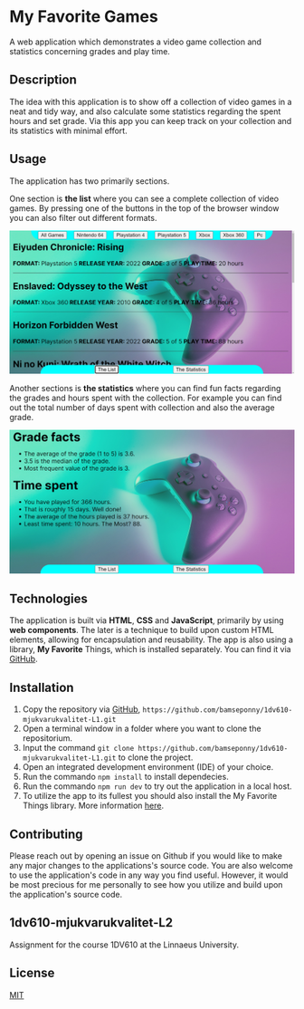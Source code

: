 # My Favorite Games

A web application which demonstrates a video game collection and statistics concerning grades and play time.

## Description

The idea with this application is to show off a collection of video games in a neat and tidy way, and also calculate some statistics regarding the spent hours and set grade. Via this app you can keep track on your collection and its statistics with minimal effort.

## Usage

The application has two primarily sections. 

One section is **the list** where you can see a complete collection of video games. By pressing one of the buttons in the top of the browser window you can also filter out different formats.

![the list](img/the-list.jpg)

Another sections is **the statistics** where you can find fun facts regarding the grades and hours spent with the collection. For example you can find out the total number of days spent with collection and also the average grade.

![the statistics](img/the-statistics.jpg)

## Technologies
The application is built via **HTML**, **CSS** and **JavaScript**, primarily by using **web components**. The later is a technique to build upon custom HTML elements, allowing for encapsulation and reusability. The app is also using a library, **My Favorite** Things, which is installed separately. You can find it via [GitHub](https://github.com/bamseponny/1dv610-mjukvarukvalitet-L1).

## Installation

1. Copy the repository via [GitHub](https://github.com/bamseponny/1dv610-mjukvarukvalitet-L2), `https://github.com/bamseponny/1dv610-mjukvarukvalitet-L1.git`
2. Open a terminal window in a folder where you want to clone the repositorium.
3. Input the command `git clone https://github.com/bamseponny/1dv610-mjukvarukvalitet-L1.git` to clone the project.
4. Open an integrated development environment (IDE) of your choice.
5. Run the commando `npm install` to install dependecies.
6. Run the commando `npm run dev` to try out the application in a local host.
7. To utilize the app to its fullest you should also install the My Favorite Things library. More information [here](https://github.com/bamseponny/1dv610-mjukvarukvalitet-L1).

## Contributing

Please reach out by opening an issue on Github if you would like to make any major changes to the applications's source code. You are also welcome to use the application's code in any way you find useful. However, it would be most precious for me personally to see how you utilize and build upon the application's source code.

## 1dv610-mjukvarukvalitet-L2

Assignment for the course 1DV610 at the Linnaeus University.

## License

[MIT](https://choosealicense.com/licenses/mit/)